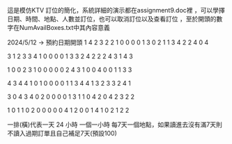 這是模仿KTV 訂位的簡化，系統詳細的演示都在assignment9.doc裡 ，可以學擇日期、時間、地點、人數並訂位，也可以取消訂位以及查看訂位 ，至於開頭的數字在NumAvailBoxes.txt中其內容意義


2024/5/12    ->  預約日期開頭
   1   4   2   3   2   2   1   0   0   0   0   1   3   0   2   1   1   3   4   2   2   4   0   4 
   
   3   1   2   3   3   4   1   0   0   0   0   1   3   3   2   4   2   2   2   4   3   1   4   3
   
   1   0   0   2   3   1   0   0   0   0   0   2   4   3   1   0   0   4   0   0   1   1   3   3
   
   4   3   4   4   1   0   1   0   0   0   0   1   1   3   4   4   1   3   2   3   3   2   4   1
   
   3   0   4   3   4   0   2   0   0   0   0   1   3   1   1   0   4   2   0   4   2   3   2   2
   
   1   0   1   1   0   2   0   0   0   0   0   4   1   2   0   0   1   4   1   0   2   1   2   2
   

  一排(橫)代表一天 24 小時 一個一小時
  每7天一個地點，如果讀進去沒有滿7天則不讀入過期訂單且自己補足7天(預設100)

